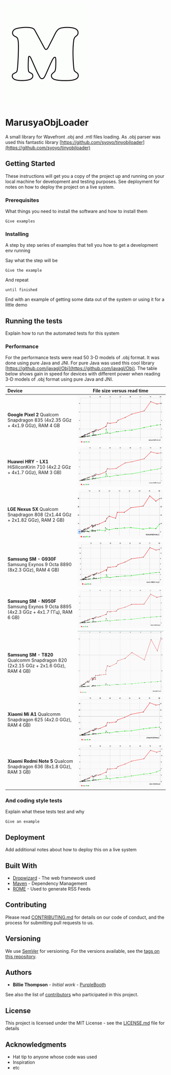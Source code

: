 ![](logo.jpg)

# MarusyaObjLoader

A small library for Wavefront .obj and .mtl files loading. As .obj parser was used this fantastic library [https://github.com/syoyo/tinyobjloader](https://github.com/syoyo/tinyobjloader) 

## Getting Started

These instructions will get you a copy of the project up and running on your local machine for development and testing purposes. See deployment for notes on how to deploy the project on a live system.

### Prerequisites

What things you need to install the software and how to install them

```
Give examples
```

### Installing

A step by step series of examples that tell you how to get a development env running

Say what the step will be

```
Give the example
```

And repeat

```
until finished
```

End with an example of getting some data out of the system or using it for a little demo

## Running the tests

Explain how to run the automated tests for this system

### Performance
For the performance tests were read 50 3-D models of .obj format. It was done using pure Java and JNI. For pure Java was used this cool library [https://github.com/javagl/Obj](https://github.com/javagl/Obj). The table below shows gain in speed for devices with different power when reading 3-D models of .obj format using pure Java and JNI.

| Device  | File size versus read time |
| :--- | :---: |
| **Google Pixel 2**  Qualcom Snapdragon 835 (4x2.35 GGz + 4x1.9 GGz), RAM 4 GB | ![](charts/google%20pixel%202.png)|
| **Huawei HRY - LX1** HiSiliconKirin 710 (4x2.2 GGz + 4x1.7 GGz), RAM 3 GB) | ![](charts/huawei%20hry-lx1.png) |
| **LGE Nexus 5X** Qualcom Snapdragon 808 (2x1.44 GGz + 2x1.82 GGz), RAM 2 GB) | ![](charts/lge%20nexus%205x.png) |
| **Samsung SM - G930F** Samsung Exynos 9 Octa 8890 (8x2.3 GGz), RAM 4 GB) | ![](charts/samsung%20sm-g930f.png) |
| **Samsung SM - N950F** Samsung Exynos 9 Octa 8895 (4x2.3 GGz + 4x1.7 ГГц), RAM 6 GB) | ![](charts/samsung%20sm-n950f.png) |
| **Samsung SM - T820** Qualcomm Snapdragon 820 (2x2.15 GGz + 2x1.6 GGz), RAM 4 GB) | ![](charts/samsung%20sm-t820.png) |
| **Xiaomi Mi A1** Qualcomm Snapdragon 625 (4x2.0 GGz), RAM 4 GB) | ![](charts/xiaomi%20mi%20a1.png) |
| **Xiaomi Redmi Note 5** Qualcom Snapdragon 636 (8x1.8 GGz), RAM 3 GB) | ![](charts/xioami%20redmi%20note%205.png) |

### And coding style tests

Explain what these tests test and why

```
Give an example
```

## Deployment

Add additional notes about how to deploy this on a live system

## Built With

* [Dropwizard](http://www.dropwizard.io/1.0.2/docs/) - The web framework used
* [Maven](https://maven.apache.org/) - Dependency Management
* [ROME](https://rometools.github.io/rome/) - Used to generate RSS Feeds

## Contributing

Please read [CONTRIBUTING.md](https://gist.github.com/PurpleBooth/b24679402957c63ec426) for details on our code of conduct, and the process for submitting pull requests to us.

## Versioning

We use [SemVer](http://semver.org/) for versioning. For the versions available, see the [tags on this repository](https://github.com/your/project/tags).

## Authors

* **Billie Thompson** - *Initial work* - [PurpleBooth](https://github.com/PurpleBooth)

See also the list of [contributors](https://github.com/your/project/contributors) who participated in this project.

## License

This project is licensed under the MIT License - see the [LICENSE.md](LICENSE.md) file for details

## Acknowledgments

* Hat tip to anyone whose code was used
* Inspiration
* etc
